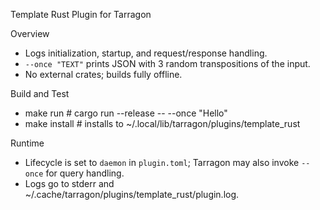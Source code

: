 Template Rust Plugin for Tarragon

Overview
- Logs initialization, startup, and request/response handling.
- `--once "TEXT"` prints JSON with 3 random transpositions of the input.
- No external crates; builds fully offline.

Build and Test
- make run         # cargo run --release -- --once "Hello"
- make install     # installs to ~/.local/lib/tarragon/plugins/template_rust

Runtime
- Lifecycle is set to `daemon` in `plugin.toml`; Tarragon may also invoke `--once` for query handling.
- Logs go to stderr and ~/.cache/tarragon/plugins/template_rust/plugin.log.

